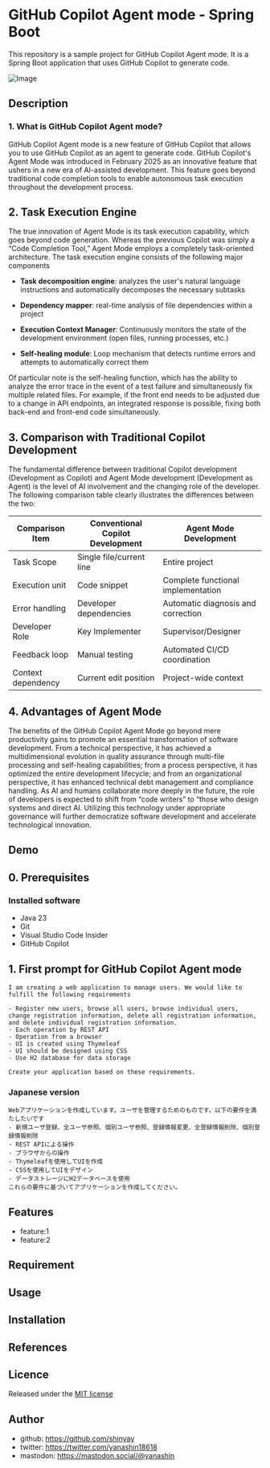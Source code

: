 # GitHub Copilot Agent mode - Spring Boot

This repository is a sample project for GitHub Copilot Agent mode. It is a Spring Boot application that uses GitHub Copilot to generate code.

![Image](https://github.com/user-attachments/assets/b027bc53-2178-4b78-b466-7616c7d5fbd9)

## Description

### 1. What is GitHub Copilot Agent mode?

GitHub Copilot Agent mode is a new feature of GitHub Copilot that allows you to use GitHub Copilot as an agent to generate code. GitHub Copilot's Agent Mode was introduced in February 2025 as an innovative feature that ushers in a new era of AI-assisted development. This feature goes beyond traditional code completion tools to enable autonomous task execution throughout the development process.

## 2. Task Execution Engine
The true innovation of Agent Mode is its task execution capability, which goes beyond code generation. Whereas the previous Copilot was simply a “Code Completion Tool,” Agent Mode employs a completely task-oriented architecture. The task execution engine consists of the following major components

- **Task decomposition engine**: analyzes the user's natural language instructions and automatically decomposes the necessary subtasks

- **Dependency mapper**: real-time analysis of file dependencies within a project

- **Execution Context Manager**: Continuously monitors the state of the development environment (open files, running processes, etc.)

- **Self-healing module**: Loop mechanism that detects runtime errors and attempts to automatically correct them

Of particular note is the self-healing function, which has the ability to analyze the error trace in the event of a test failure and simultaneously fix multiple related files. For example, if the front end needs to be adjusted due to a change in API endpoints, an integrated response is possible, fixing both back-end and front-end code simultaneously.

## 3. Comparison with Traditional Copilot Development

The fundamental difference between traditional Copilot development (Development as Copilot) and Agent Mode development (Development as Agent) is the level of AI involvement and the changing role of the developer. The following comparison table clearly illustrates the differences between the two:

|Comparison Item|Conventional Copilot Development|Agent Mode Development|
|---|---|---|
|Task Scope|Single file/current line|Entire project|
|Execution unit|Code snippet|Complete functional implementation|
|Error handling|Developer dependencies|Automatic diagnosis and correction|
|Developer Role|Key Implementer|Supervisor/Designer|
|Feedback loop|Manual testing|Automated CI/CD coordination|
|Context dependency|Current edit position|Project-wide context

## 4. Advantages of Agent Mode

The benefits of the GitHub Copilot Agent Mode go beyond mere productivity gains to promote an essential transformation of software development. From a technical perspective, it has achieved a multidimensional evolution in quality assurance through multi-file processing and self-healing capabilities; from a process perspective, it has optimized the entire development lifecycle; and from an organizational perspective, it has enhanced technical debt management and compliance handling. As AI and humans collaborate more deeply in the future, the role of developers is expected to shift from “code writers” to “those who design systems and direct AI. Utilizing this technology under appropriate governance will further democratize software development and accelerate technological innovation.

## Demo

## 0. Prerequisites

### Installed software

- Java 23
- Git
- Visual Studio Code Insider
- GitHub Copilot

## 1. First prompt for GitHub Copilot Agent mode

```text
I am creating a web application to manage users. We would like to fulfill the following requirements

- Register new users, browse all users, browse individual users, change registration information, delete all registration information, and delete individual registration information.
- Each operation by REST API
- Operation from a browser
- UI is created using Thymeleaf
- UI should be designed using CSS
- Use H2 database for data storage

Create your application based on these requirements.
```

### Japanese version

```text
Webアプリケーションを作成しています。ユーザを管理するためのものです。以下の要件を満たしたいです
- 新規ユーザ登録、全ユーザ参照、個別ユーザ参照、登録情報変更、全登録情報削除、個別登録情報削除
- REST APIによる操作
- ブラウザからの操作
- Thymeleafを使用してUIを作成
- CSSを使用してUIをデザイン
- データストレージにH2データベースを使用
これらの要件に基づいてアプリケーションを作成してください。
```


## Features

- feature:1
- feature:2

## Requirement

## Usage

## Installation

## References

## Licence

Released under the [MIT license](https://gist.githubusercontent.com/shinyay/56e54ee4c0e22db8211e05e70a63247e/raw/f3ac65a05ed8c8ea70b653875ccac0c6dbc10ba1/LICENSE)

## Author

- github: <https://github.com/shinyay>
- twitter: <https://twitter.com/yanashin18618>
- mastodon: <https://mastodon.social/@yanashin>
